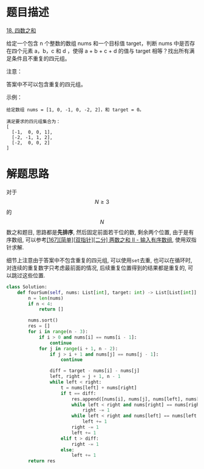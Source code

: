 # 题目描述

[18. 四数之和](https://leetcode-cn.com/problems/4sum/)

给定一个包含 n 个整数的数组 nums 和一个目标值 target，判断 nums 中是否存在四个元素 a，b，c 和 d ，使得 a + b + c + d 的值与 target 相等？找出所有满足条件且不重复的四元组。

注意：

答案中不可以包含重复的四元组。

示例：
```
给定数组 nums = [1, 0, -1, 0, -2, 2]，和 target = 0。

满足要求的四元组集合为：
[
  [-1,  0, 0, 1],
  [-2, -1, 1, 2],
  [-2,  0, 0, 2]
]
```

# 解题思路

对于$$N \ge 3$$的$$N$$数之和题目, 思路都是**先排序**, 然后固定前面若干位的数, 剩余两个位置, 由于是有序数组, 可以参考[[167][简单][双指针][二分] 两数之和 II - 输入有序数组](/Algorithm/数组/167-两数之和-II-输入有序数组.md), 使用双指针求解.

细节上注意由于答案中不包含重复的四元组, 可以使用`set`去重, 也可以在循环时, 对连续的重复数字只考虑最前面的情况, 后续重复位置得到的结果都是重复的, 可以跳过这些位置.

```python
class Solution:
    def fourSum(self, nums: List[int], target: int) -> List[List[int]]:
        n = len(nums)
        if n < 4:
            return []

        nums.sort()
        res = []
        for i in range(n - 3):
            if i > 0 and nums[i] == nums[i - 1]:
                continue
            for j in range(i + 1, n - 2):
                if j > i + 1 and nums[j] == nums[j - 1]:
                    continue

                diff = target - nums[i] - nums[j]
                left, right = j + 1, n - 1
                while left < right:
                    t = nums[left] + nums[right]
                    if t == diff:
                        res.append([nums[i], nums[j], nums[left], nums[right]])
                        while left < right and nums[right] == nums[right - 1]:
                            right -= 1
                        while left < right and nums[left] == nums[left + 1]:
                            left += 1
                        right -= 1
                        left += 1
                    elif t > diff:
                        right -= 1
                    else:
                        left += 1
        return res
```
